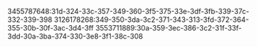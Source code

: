 3455787648:31d-324-33c-357-349-360-3f5-375-33e-3df-3fb-339-37c-332-339-398
3126178268:349-350-3da-3c2-371-343-313-3fd-372-364-355-30b-30f-3ac-3d4-3ff
3553711889:30a-359-3ec-386-3c2-31f-33f-3dd-30a-3ba-374-330-3e8-3f1-38c-308


